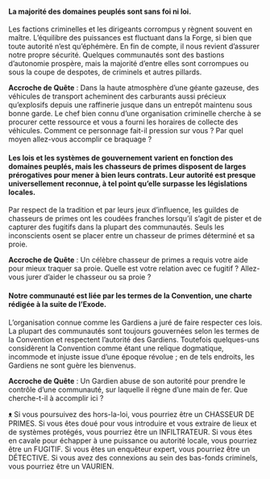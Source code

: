 #### La majorité des domaines peuplés sont sans foi ni loi.
Les factions criminelles et les dirigeants corrompus y règnent souvent en maître.
L’équilibre des puissances est fluctuant dans la Forge, si bien que toute autorité n’est qu’éphémère. En fin de compte, il nous revient d’assurer notre propre sécurité. Quelques communautés sont des bastions d’autonomie prospère, mais la majorité d’entre elles sont corrompues ou sous la coupe de despotes, de criminels et autres pillards.

**Accroche de Quête** : Dans la haute atmosphère d’une géante gazeuse, des véhicules de transport acheminent des carburants aussi précieux qu’explosifs depuis une raffinerie jusque dans un entrepôt maintenu sous bonne garde. Le chef bien connu d’une organisation criminelle cherche à se procurer cette ressource et vous a fourni les horaires de collecte des véhicules. Comment ce personnage fait-il pression sur vous ? Par quel moyen allez-vous accomplir ce braquage ?

#### Les lois et les systèmes de gouvernement varient en fonction des domaines peuplés, mais les chasseurs de primes disposent de larges prérogatives pour mener à bien leurs contrats. Leur autorité est presque universellement reconnue, à tel point qu’elle surpasse les législations locales.
Par respect de la tradition et par leurs jeux d’influence, les guildes de chasseurs de primes ont les coudées franches lorsqu’il s’agit de pister et de capturer des fugitifs dans la plupart des communautés. Seuls les inconscients osent se placer entre un chasseur de primes déterminé et sa proie.

**Accroche de Quête** : Un célèbre chasseur de primes a requis votre aide pour mieux traquer sa proie. Quelle est votre relation avec ce fugitif ? Allez-vous jurer d’aider le chasseur ou sa proie ?

#### Notre communauté est liée par les termes de la Convention, une charte rédigée à la suite de l’Exode.
L’organisation connue comme les Gardiens a juré de faire respecter ces lois.
La plupart des communautés sont toujours gouvernées selon les termes de la Convention et respectent l’autorité des Gardiens. Toutefois quelques-uns considèrent la Convention comme étant une relique dogmatique, incommode et injuste issue d’une époque révolue ; en de tels endroits, les Gardiens ne sont guère les bienvenus.

**Accroche de Quête** : Un Gardien abuse de son autorité pour prendre le contrôle d’une communauté, sur laquelle il règne d’une main de fer. Que cherche-t-il à accomplir ici ?

ᴥ Si vous poursuivez des hors-la-loi, vous pourriez être un CHASSEUR DE PRIMES. Si vous êtes doué pour vous introduire et vous extraire de lieux et de systèmes protégés, vous pourriez être un INFILTRATEUR. Si vous êtes en cavale pour échapper à une puissance ou autorité locale, vous pourriez être un FUGITIF. Si vous êtes un enquêteur expert, vous pourriez être un DÉTECTIVE. Si vous avez des connexions au sein des bas-fonds criminels, vous pourriez être un VAURIEN.